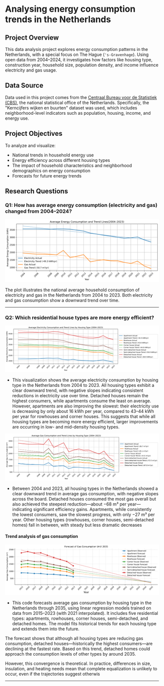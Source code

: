 # Analysing energy consumption trends in the Netherlands

## Project Overview

This data analysis project explores energy consumption patterns in the Netherlands, with a special focus on The Hague (`'s-Gravenhage`). Using open data from 2004–2024, it investigates how factors like housing type, construction year, household size, population density, and income influence electricity and gas usage.

## Data Source

Data used in this project comes from the [Centraal Bureau voor de Statistiek (CBS)](https://www.cbs.nl/nl-nl/reeksen/publicatie/kerncijfers-wijken-en-buurten), the national statistical office of the Netherlands. Specifically, the "Kerncijfers wijken en buurten" dataset was used, which includes neighborhood-level indicators such as population, housing, income, and energy use.

## Project Objectives

To analyze and visualize:

- National trends in household energy use
- Energy efficiency across different housing types
- The impact of household characteristics and neighborhood demographics on energy consumption
- Forecasts for future energy trends
  
## Research Questions 

### Q1: How has average energy consumption (electricity and gas) changed from 2004–2024?

![image_url](https://github.com/Olulu108/NL_energy_project/blob/main/graphs/Q1_test.png) 

The plot illustrates the national average household consumption of electricity and gas in the Netherlands from 2004 to 2023. Both electricity and gas consumption show a downward trend over time.

---

### Q2: Which residential house types are more energy efficient?

![image_url](https://github.com/Olulu108/NL_energy_project/blob/main/graphs/Q2el_test.png) 
- This visualization shows the average electricity consumption by housing type in the Netherlands from 2004 to 2023. All housing types exhibit a clear downward trend, with negative slopes indicating consistent reductions in electricity use over time. Detached houses remain the highest consumers, while apartments consume the least on average. However, apartments are also improving the slowest: their electricity use is decreasing by only about 16 kWh per year, compared to 43–44 kWh per year for rowhouses and corner houses. This suggests that while all housing types are becoming more energy efficient, larger improvements are occurring in low- and mid-density housing types.


![image_url](https://github.com/Olulu108/NL_energy_project/blob/main/graphs/Q2gas_test.png) 
- Between 2004 and 2023, all housing types in the Netherlands showed a clear downward trend in average gas consumption, with negative slopes across the board. Detached houses consumed the most gas overall but also achieved the steepest reduction—about −68 m³ per year—indicating significant efficiency gains. Apartments, while consistently the lowest consumers, saw the slowest progress, with only −27 m³ per year. Other housing types (rowhouses, corner houses, semi-detached homes) fall in between, with steady but less dramatic decreases

#### Trend analysis of gas consumption
![image_url](https://github.com/Olulu108/NL_energy_project/blob/main/graphs/Q2trend_test.png) 
- This code forecasts average gas consumption by housing type in the Netherlands through 2035, using linear regression models trained on data from 2015–2023 (with 2021 interpolated). It includes five residential types: apartments, rowhouses, corner houses, semi-detached, and detached homes. The model fits historical trends for each housing type and extends them into the future.

The forecast shows that although all housing types are reducing gas consumption, detached houses—historically the highest consumers—are declining at the fastest rate. Based on this trend, detached homes could approach the consumption levels of other types by around 2035.

However, this convergence is theoretical. In practice, differences in size, insulation, and heating needs mean that complete equalization is unlikely to occur, even if the trajectories suggest otherwis


---
